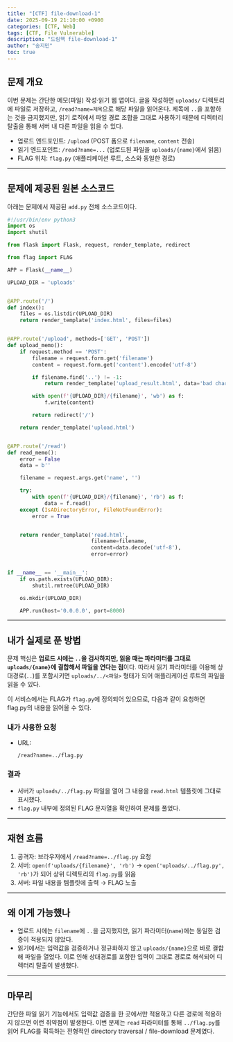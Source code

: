 ```yaml
---
title: "[CTF] file-download-1"
date: 2025-09-19 21:10:00 +0900
categories: [CTF, Web]
tags: [CTF, File Vulnerable]
description: "드림핵 file-download-1"
author: "송지민"
toc: true
---
```


## 문제 개요

이번 문제는 간단한 메모(파일) 작성·읽기 웹 앱이다. 글을 작성하면 `uploads/` 디렉토리에 파일로 저장하고, `/read?name=제목`으로 해당 파일을 읽어온다. 제목에 `..`을 포함하는 것을 금지했지만, 읽기 로직에서 파일 경로 조합을 그대로 사용하기 때문에 디렉터리 탈출을 통해 서버 내 다른 파일을 읽을 수 있다.

* 업로드 엔드포인트: `/upload` (POST 폼으로 `filename`, `content` 전송)
* 읽기 엔드포인트: `/read?name=...` (업로드된 파일을 `uploads/{name}`에서 읽음)
* FLAG 위치: `flag.py` (애플리케이션 루트, 소스와 동일한 경로)

---

## 문제에 제공된 원본 소스코드

아래는 문제에서 제공된 `add.py` 전체 소스코드이다.

```python
#!/usr/bin/env python3
import os
import shutil

from flask import Flask, request, render_template, redirect

from flag import FLAG

APP = Flask(__name__)

UPLOAD_DIR = 'uploads'


@APP.route('/')
def index():
    files = os.listdir(UPLOAD_DIR)
    return render_template('index.html', files=files)


@APP.route('/upload', methods=['GET', 'POST'])
def upload_memo():
    if request.method == 'POST':
        filename = request.form.get('filename')
        content = request.form.get('content').encode('utf-8')

        if filename.find('..') != -1:
            return render_template('upload_result.html', data='bad characters,,')

        with open(f'{UPLOAD_DIR}/{filename}', 'wb') as f:
            f.write(content)

        return redirect('/')

    return render_template('upload.html')


@APP.route('/read')
def read_memo():
    error = False
    data = b''

    filename = request.args.get('name', '')

    try:
        with open(f'{UPLOAD_DIR}/{filename}', 'rb') as f:
            data = f.read()
    except (IsADirectoryError, FileNotFoundError):
        error = True


    return render_template('read.html',
                           filename=filename,
                           content=data.decode('utf-8'),
                           error=error)


if __name__ == '__main__':
    if os.path.exists(UPLOAD_DIR):
        shutil.rmtree(UPLOAD_DIR)

    os.mkdir(UPLOAD_DIR)

    APP.run(host='0.0.0.0', port=8000)
```

---

## 내가 실제로 푼 방법

문제 핵심은 **업로드 시에는 `..`을 검사하지만, 읽을 때는 파라미터를 그대로 `uploads/{name}`에 결합해서 파일을 연다는 점**이다. 따라서 읽기 파라미터를 이용해 상대경로(`..`)를 포함시키면 `uploads/../<파일>` 형태가 되어 애플리케이션 루트의 파일을 읽을 수 있다.

이 서비스에서는 FLAG가 `flag.py`에 정의되어 있으므로, 다음과 같이 요청하면 flag.py의 내용을 읽어올 수 있다.

### 내가 사용한 요청

* URL:

  ```
  /read?name=../flag.py
  ```

### 결과

* 서버가 `uploads/../flag.py` 파일을 열어 그 내용을 `read.html` 템플릿에 그대로 표시했다.
* `flag.py` 내부에 정의된 FLAG 문자열을 확인하여 문제를 풀었다.

---

## 재현 흐름

1. 공격자: 브라우저에서 `/read?name=../flag.py` 요청
2. 서버: `open(f'uploads/{filename}', 'rb')` → `open('uploads/../flag.py', 'rb')`가 되어 상위 디렉토리의 `flag.py`를 읽음
3. 서버: 파일 내용을 템플릿에 출력 → FLAG 노출

---

## 왜 이게 가능했나

* 업로드 시에는 `filename`에 `..`을 금지했지만, 읽기 파라미터(`name`)에는 동일한 검증이 적용되지 않았다.
* 읽기에서는 입력값을 검증하거나 정규화하지 않고 `uploads/{name}`으로 바로 결합해 파일을 열었다. 이로 인해 상대경로를 포함한 입력이 그대로 경로로 해석되어 디렉터리 탈출이 발생했다.

---

## 마무리

간단한 파일 읽기 기능에서도 입력값 검증을 한 곳에서만 적용하고 다른 경로에 적용하지 않으면 이런 취약점이 발생한다. 이번 문제는 `read` 파라미터를 통해 `../flag.py`를 읽어 FLAG를 획득하는 전형적인 directory traversal / file-download 문제였다.
